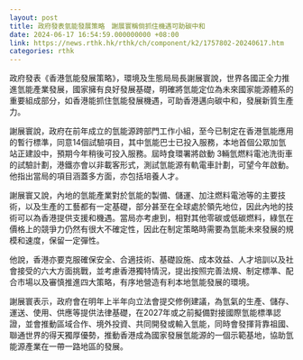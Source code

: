 ```yaml
---
layout: post
title: 政府發表氫能發展策略　謝展寰稱倘抓住機遇可助碳中和
date: 2024-06-17 16:54:59.000000000 +08:00
link: https://news.rthk.hk/rthk/ch/component/k2/1757802-20240617.htm
categories: rthk
---
```


政府發表《香港氫能發展策略》，環境及生態局局長謝展寰說，世界各國正全力推進氫能產業發展，國家擁有良好發展基礎，明確將氫能定位為未來國家能源體系的重要組成部分，如香港能抓住氫能發展機遇，可助香港邁向碳中和，發展新質生產力。

謝展寰說，政府在前年成立的氫能源跨部門工作小組，至今已制定在香港氫能應用的暫行標準，同意14個試驗項目，其中氫能巴士已投入服務，本地首個公眾加氫站正建設中，預期今年稍後可投入服務。屆時食環署將啟動 3輛氫燃料電池洗街車的試驗計劃，港鐵亦會以非載客形式，測試氫能源有軌電車計劃，可望今年啟動。他指出當局的項目涵蓋多方面，亦包括培養人才。

謝展寰又說，內地的氫能產業對於氫能的製備、儲運、加注燃料電池等的主要技術，以及生產的工藝都有一定基礎，部分甚至在全球處於領先地位，因此內地的技術可以為香港提供支援和機遇。當局亦考慮到，相對其他零碳或低碳燃料，綠氫在價格上的競爭力仍然有很大不確定性，因此在制定策略時需要為氫能未來發展的規模和速度，保留一定彈性。

他說，香港亦要克服確保安全、合適技術、基礎設施、成本效益、人才培訓以及社會接受的六大方面挑戰，並考慮香港獨特情況，提出按照完善法規、制定標準、配合市場以及審慎推進四大策略，有序地營造有利本地氫能發展的環境。

謝展寰表示，政府會在明年上半年向立法會提交修例建議，為氫氣的生產、儲存、運送、使用、供應等提供法律基礎，在2027年或之前擬備對接國際氫能標準認證，並會推動區域合作、境外投資、共同開發或輸入氫能，同時會發揮背靠祖國、聯通世界的得天獨厚優勢，推動香港成為國家發展氫能源的一個示範基地，協助氫能源產業在一帶一路地區的發展。
